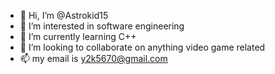 - 👋 Hi, I’m @Astrokid15
- 👀 I’m interested in software engineering
- 🌱 I’m currently learning C++
- 💞️ I’m looking to collaborate on anything video game related
- 📫 my email is y2k5670@gmail.com


